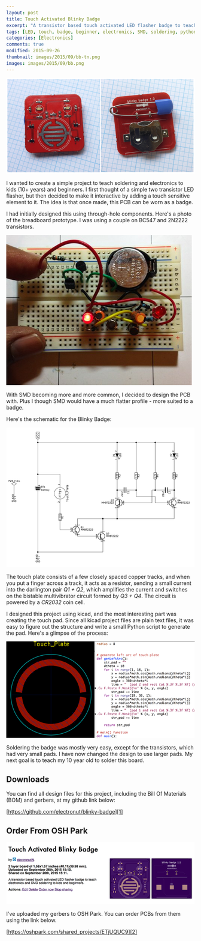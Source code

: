 ```yaml
---
layout: post
title: Touch Activated Blinky Badge
excerpt: "A transistor based touch activated LED flasher badge to teach electronics and SMD soldering to kids and beginners."
tags: [LED, touch, badge, beginner, electronics, SMD, soldering, python]
categories: [Electronics]
comments: true
modified: 2015-09-26
thumbnail: images/2015/09/bb-tn.png
images: images/2015/09/bb.png
---
```


![Touch Activated Blinky Badge](/images/2015/09/bb.png "Blinky Badge")

I wanted to create a simple project to teach soldering and electronics
to kids (10+ years) and beginners. I first thought of a simple two
transistor LED flasher, but then decided to make it interactive by
adding a touch sensitive element to it. The idea is that once made,
this PCB can be worn as a badge.

I had initially designed this using through-hole components. Here's a
photo of the breadboard prototype. I was using a couple on BC547 and
2N2222 transistors.

![BB Proto](/images/2015/09/bb-proto.jpg "Blinky Badge Prototype")

With SMD becoming more and more common, I decided to design the PCB
with. Plus I though SMD would have a much flatter profile - more suited to a
badge.

Here's the schematic for the Blinky Badge:

![BB Schematic](/images/2015/09/bb-schematic.png "Blinky Badge Schematic")

The touch plate consists of a few closely spaced copper tracks, and
when you put a finger across a track, it acts as a resistor, sending a
small current into the darlington pair *Q1 + Q2*, which amplifies the
current and switches on the bistable multivibrator circuit formed by
*Q3 + Q4*. The circuit is powered by a *CR2032* coin cell.

I designed this project using kicad, and the most interesting part was
creating the touch pad. Since all kicad project files are plain text
files, it was easy to figure out the structure and write a small
Python script to generate the pad. Here's a glimpse of the process:

![BB kicad](/images/2015/09/bb-kicad.png "Blinky Badge Touch Plate")

Soldering the badge was mostly very easy, except for the transistors, which
had very small pads. I have now changed the design to use larger pads. My
next goal is to teach my 10 year old to solder this board.

## Downloads

You can find all design files for this project, including the Bill Of
Materials (BOM) and gerbers, at my github link below:

[https://github.com/electronut/blinky-badge][1]

## Order From OSH Park

![BB OSHPark](/images/2015/09/bb-oshpark.png "BB OSHPark")

I've uploaded my gerbers to OSH Park. You can order PCBs from them
using the link below.

[https://oshpark.com/shared_projects/ETjUQUC9][2]


[1]: https://github.com/electronut/blinky-badge
[2]: https://oshpark.com/shared_projects/ETjUQUC9
